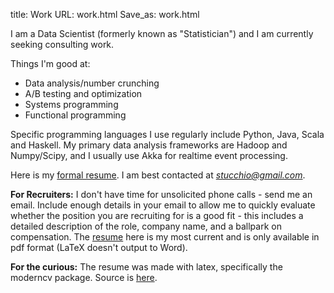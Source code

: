 title: Work
URL: work.html
Save_as: work.html

I am a Data Scientist (formerly known as "Statistician") and I am currently seeking consulting work.

Things I'm good at:

- Data analysis/number crunching
- A/B testing and optimization
- Systems programming
- Functional programming

Specific programming languages I use regularly include Python, Java, Scala and Haskell. My primary data analysis frameworks are Hadoop and Numpy/Scipy, and I usually use Akka for realtime event processing.

Here is my [formal resume](work/resume.pdf). I am best contacted at *stucchio@gmail.com*.

**For Recruiters:** I don't have time for unsolicited phone calls - send me an email. Include enough details in your email to allow me to quickly evaluate whether the position you are recruiting for is a good fit - this includes a detailed description of the role, company name, and a ballpark on compensation. The [resume](work/resume.pdf) here is my most current and is only available in pdf format (LaTeX doesn't output to Word).

**For the curious:** The resume was made with latex, specifically the moderncv package. Source is [here](work/resume.tex).
